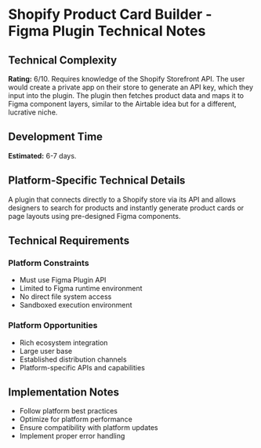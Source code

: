 # Shopify Product Card Builder - Figma Plugin Technical Notes

## Technical Complexity
**Rating:** 6/10. Requires knowledge of the Shopify Storefront API. The user would create a private app on their store to generate an API key, which they input into the plugin. The plugin then fetches product data and maps it to Figma component layers, similar to the Airtable idea but for a different, lucrative niche.

## Development Time
**Estimated:** 6-7 days.

## Platform-Specific Technical Details
A plugin that connects directly to a Shopify store via its API and allows designers to search for products and instantly generate product cards or page layouts using pre-designed Figma components.

## Technical Requirements

### Platform Constraints
- Must use Figma Plugin API
- Limited to Figma runtime environment
- No direct file system access
- Sandboxed execution environment

### Platform Opportunities
- Rich ecosystem integration
- Large user base
- Established distribution channels
- Platform-specific APIs and capabilities

## Implementation Notes
- Follow platform best practices
- Optimize for platform performance
- Ensure compatibility with platform updates
- Implement proper error handling
